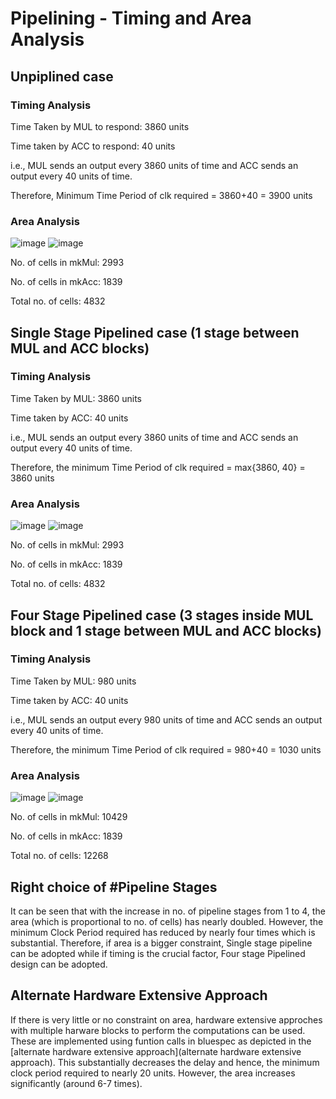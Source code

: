 # Pipelining - Timing and Area Analysis
## Unpiplined case
### Timing Analysis
Time Taken by MUL to respond: 3860 units

Time taken by ACC to respond: 40 units

i.e., MUL sends an output every 3860 units of time and ACC sends an output every 40 units of time.

Therefore, Minimum Time Period of clk required = 3860+40 = 3900 units
### Area Analysis
![image](https://github.com/ee20b117/CAD-for-VLSI/assets/104497659/33ed8442-c193-489a-bf70-83ffc0efd963)
![image](https://github.com/ee20b117/CAD-for-VLSI/assets/104497659/e379d7c7-8a6b-49e6-be84-bcb478789702)


No. of cells in mkMul: 2993

No. of cells in mkAcc: 1839

Total no. of cells: 4832
## Single Stage Pipelined case (1 stage between MUL and ACC blocks)
### Timing Analysis
Time Taken by MUL: 3860 units

Time taken by ACC: 40 units

i.e., MUL sends an output every 3860 units of time and ACC sends an output every 40 units of time.

Therefore, the minimum Time Period of clk required = max{3860, 40} = 3860 units

### Area Analysis
![image](https://github.com/ee20b117/CAD-for-VLSI/assets/104497659/fc193183-d153-4afb-ba32-1e74eb798ca8)
![image](https://github.com/ee20b117/CAD-for-VLSI/assets/104497659/b61f620e-4280-46f3-9a95-dc319e7a1df6)

No. of cells in mkMul: 2993

No. of cells in mkAcc: 1839

Total no. of cells: 4832

## Four Stage Pipelined case (3 stages inside MUL block and 1 stage between MUL and ACC blocks)
### Timing Analysis
Time Taken by MUL: 980 units

Time taken by ACC: 40 units

i.e., MUL sends an output every 980 units of time and ACC sends an output every 40 units of time. 

Therefore, the minimum Time Period of clk required = 980+40 = 1030 units
### Area Analysis
![image](https://github.com/ee20b117/CAD-for-VLSI/assets/104497659/62d80034-6ead-462f-a66b-00913fda24e0)
![image](https://github.com/ee20b117/CAD-for-VLSI/assets/104497659/e8785edd-17f6-437b-83bd-62cea417af86)

No. of cells in mkMul: 10429

No. of cells in mkAcc: 1839

Total no. of cells: 12268

## Right choice of #Pipeline Stages
It can be seen that with the increase in no. of pipeline stages from 1 to 4, the area (which is proportional to no. of cells) has nearly doubled. However, the minimum Clock Period required has reduced by nearly four times which is substantial. Therefore, if area is a bigger constraint, Single stage pipeline can be adopted while if timing is the crucial factor, Four stage Pipelined design can be adopted.   

## Alternate Hardware Extensive Approach
If there is very little or no constraint on area, hardware extensive approches with multiple harware blocks to perform the computations can be used. These are implemented using funtion calls in bluespec as depicted in the [alternate hardware extensive approach](alternate hardware extensive approach). This substantially decreases the delay and hence, the minimum clock period required to nearly 20 units. However, the area increases significantly (around 6-7 times). 
